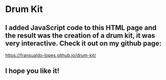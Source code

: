 # Drum Kit

## I added JavaScript code to this HTML page and the result was the creation of a drum kit, it was very interactive. Check it out on my github page: 

https://fransualdo-lopes.github.io/drum-kit/


## I hope you like it!